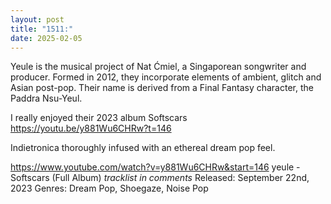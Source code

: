 ```yaml
---
layout: post
title: "1511:"
date: 2025-02-05
---
```


Yeule is the musical project of Nat Ćmiel, a Singaporean songwriter and producer. Formed in 2012, they incorporate elements of ambient, glitch and Asian post-pop. Their name is derived from a Final Fantasy character, the Paddra Nsu-Yeul.

I really enjoyed their 2023 album Softscars
https://youtu.be/y881Wu6CHRw?t=146

Indietronica thoroughly infused with an ethereal dream pop feel.

https://www.youtube.com/watch?v=y881Wu6CHRw&start=146
yeule - Softscars (Full Album)
*tracklist in comments*
Released: September 22nd, 2023
Genres:  Dream Pop, Shoegaze, Noise Pop
